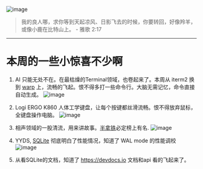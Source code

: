 ![image](https://github.com/peng-mi/peng-mi.github.io/assets/3978495/ccb47b4f-f182-4dca-a634-c80e360da5c0)
> 我的良人哪，求你等到天起凉风、日影飞去的时候，你要转回，好像羚羊，或像小鹿在比特山上。 - 雅歌 2:17

-----
# 本周的一些小惊喜不少啊

1. AI 只能无处不在。在最枯燥的Terminal领域，也卷起来了。本周从 iterm2 换到 [warp](https://www.warp.dev) 上，流畅的飞起。恨不得多打一些命令行。大脑无需记忆，命令直接自动生成。
   ![image](https://github.com/peng-mi/peng-mi.github.io/assets/3978495/fa8ed25d-83a1-480c-9e78-93f5495caa9c)

2. Logi ERGO K860 人体工学键盘，让每个按键都丝滑流畅。恨不得放弃鼠标，全键盘操作电脑。
   ![image](https://github.com/peng-mi/peng-mi.github.io/assets/3978495/c78ee67d-f659-49e6-828a-ea2ccd301146)

3. 相声领域的一股清流，用来讲故事。[半拿铁](https://podcasts.apple.com/sg/podcast/%E5%8D%8A%E6%8B%BF%E9%93%81-%E5%95%86%E4%B8%9A%E6%B2%89%E6%B5%AE%E5%BD%95/id1615939013)必定榜上有名.
   ![image](https://github.com/peng-mi/peng-mi.github.io/assets/3978495/cb597875-d71d-40c4-862e-3d4b519a53fa)

4. YYDS, [SQLite](https://www.sqlite.org/index.html) 彻底明白了性能情况，知道了 WAL mode 的性能调校
   ![image](https://github.com/peng-mi/peng-mi.github.io/assets/3978495/a419c883-0b8e-4c29-83cf-775a69b169a9)

5. 从看SQLite的文档，知道了 https://devdocs.io 文档和api 看的飞起来了。

